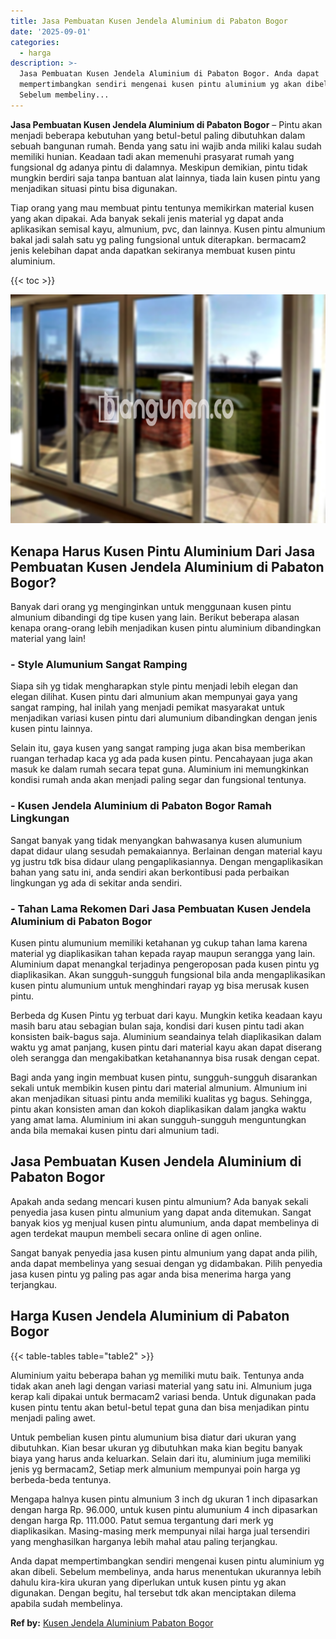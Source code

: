 ```yaml
---
title: Jasa Pembuatan Kusen Jendela Aluminium di Pabaton Bogor
date: '2025-09-01'
categories:
  - harga
description: >-
  Jasa Pembuatan Kusen Jendela Aluminium di Pabaton Bogor. Anda dapat
  mempertimbangkan sendiri mengenai kusen pintu aluminium yg akan dibeli.
  Sebelum membeliny...
---
```


**Jasa Pembuatan Kusen Jendela Aluminium di Pabaton Bogor** – Pintu akan menjadi beberapa kebutuhan yang betul-betul paling dibutuhkan dalam sebuah bangunan rumah. Benda yang satu ini wajib anda miliki kalau sudah memiliki hunian. Keadaan tadi akan memenuhi prasyarat rumah yang fungsional dg adanya pintu di dalamnya. Meskipun demikian, pintu tidak mungkin berdiri saja tanpa bantuan alat lainnya, tiada lain kusen pintu yang menjadikan situasi pintu bisa digunakan.

Tiap orang yang mau membuat pintu tentunya memikirkan material kusen yang akan dipakai. Ada banyak sekali jenis material yg dapat anda aplikasikan semisal kayu, almunium, pvc, dan lainnya. Kusen pintu almunium bakal jadi salah satu yg paling fungsional untuk diterapkan. bermacam2 jenis kelebihan dapat anda dapatkan sekiranya membuat kusen pintu aluminium.

{{< toc >}}

![Jasa Pembuatan Kusen Jendela Aluminium di Pabaton Bogor](/images/harga-kusen-jendela-alumunium-46.png)

## Kenapa Harus Kusen Pintu Aluminium Dari Jasa Pembuatan Kusen Jendela Aluminium di Pabaton Bogor?

Banyak dari orang yg menginginkan untuk menggunaan kusen pintu almunium dibandingi dg tipe kusen yang lain. Berikut beberapa alasan kenapa orang-orang lebih menjadikan kusen pintu aluminium dibandingkan material yang lain!

### \- Style Alumunium Sangat Ramping

Siapa sih yg tidak mengharapkan style pintu menjadi lebih elegan dan elegan dilihat. Kusen pintu dari almunium akan mempunyai gaya yang sangat ramping, hal inilah yang menjadi pemikat masyarakat untuk menjadikan variasi kusen pintu dari alumunium dibandingkan dengan jenis kusen pintu lainnya.

Selain itu, gaya kusen yang sangat ramping juga akan bisa memberikan ruangan terhadap kaca yg ada pada kusen pintu. Pencahayaan juga akan masuk ke dalam rumah secara tepat guna. Aluminium ini memungkinkan kondisi rumah anda akan menjadi paling segar dan fungsional tentunya.

### \- Kusen Jendela Aluminium di Pabaton Bogor Ramah Lingkungan

Sangat banyak yang tidak menyangkan bahwasanya kusen alumunium dapat didaur ulang sesudah pemakaiannya. Berlainan dengan material kayu yg justru tdk bisa didaur ulang pengaplikasiannya. Dengan mengaplikasikan bahan yang satu ini, anda sendiri akan berkontibusi pada perbaikan lingkungan yg ada di sekitar anda sendiri.

### \- Tahan Lama Rekomen Dari Jasa Pembuatan Kusen Jendela Aluminium di Pabaton Bogor

Kusen pintu alumunium memiliki ketahanan yg cukup tahan lama karena material yg diaplikasikan tahan kepada rayap maupun serangga yang lain. Aluminium dapat menangkal terjadinya pengeroposan pada kusen pintu yg diaplikasikan. Akan sungguh-sungguh fungsional bila anda mengaplikasikan kusen pintu alumunium untuk menghindari rayap yg bisa merusak kusen pintu.

Berbeda dg Kusen Pintu yg terbuat dari kayu. Mungkin ketika keadaan kayu masih baru atau sebagian bulan saja, kondisi dari kusen pintu tadi akan konsisten baik-bagus saja. Aluminium seandainya telah diaplikasikan dalam waktu yg amat panjang, kusen pintu dari material kayu akan dapat diserang oleh serangga dan mengakibatkan ketahanannya bisa rusak dengan cepat.

Bagi anda yang ingin membuat kusen pintu, sungguh-sungguh disarankan sekali untuk membikin kusen pintu dari material almunium. Almunium ini akan menjadikan situasi pintu anda memiliki kualitas yg bagus. Sehingga, pintu akan konsisten aman dan kokoh diaplikasikan dalam jangka waktu yang amat lama. Aluminium ini akan sungguh-sungguh menguntungkan anda bila memakai kusen pintu dari almunium tadi.

## Jasa Pembuatan Kusen Jendela Aluminium di Pabaton Bogor

Apakah anda sedang mencari kusen pintu almunium? Ada banyak sekali penyedia jasa kusen pintu almunium yang dapat anda ditemukan. Sangat banyak kios yg menjual kusen pintu alumunium, anda dapat membelinya di agen terdekat maupun membeli secara online di agen online.

Sangat banyak penyedia jasa kusen pintu almunium yang dapat anda pilih, anda dapat membelinya yang sesuai dengan yg didambakan. Pilih penyedia jasa kusen pintu yg paling pas agar anda bisa menerima harga yang terjangkau.

## Harga Kusen Jendela Aluminium di Pabaton Bogor

{{< table-tables table="table2" >}}

Aluminium yaitu beberapa bahan yg memiliki mutu baik. Tentunya anda tidak akan aneh lagi dengan variasi material yang satu ini. Almunium juga kerap kali dipakai untuk bermacam2 variasi benda. Untuk digunakan pada kusen pintu tentu akan betul-betul tepat guna dan bisa menjadikan pintu menjadi paling awet.

Untuk pembelian kusen pintu alumunium bisa diatur dari ukuran yang dibutuhkan. Kian besar ukuran yg dibutuhkan maka kian begitu banyak biaya yang harus anda keluarkan. Selain dari itu, aluminium juga memiliki jenis yg bermacam2, Setiap merk almunium mempunyai poin harga yg berbeda-beda tentunya.

Mengapa halnya kusen pintu almunium 3 inch dg ukuran 1 inch dipasarkan dengan harga Rp. 96.000, untuk kusen pintu alumunium 4 inch dipasarkan dengan harga Rp. 111.000. Patut semua tergantung dari merk yg diaplikasikan. Masing-masing merk mempunyai nilai harga jual tersendiri yang menghasilkan harganya lebih mahal atau paling terjangkau.

Anda dapat mempertimbangkan sendiri mengenai kusen pintu aluminium yg akan dibeli. Sebelum membelinya, anda harus menentukan ukurannya lebih dahulu kira-kira ukuran yang diperlukan untuk kusen pintu yg akan digunakan. Dengan begitu, hal tersebut tdk akan menciptakan dilema apabila sudah membelinya.

**Ref by:** [Kusen Jendela Aluminium Pabaton Bogor](https://id.wikipedia.org/wiki/Kusen)
